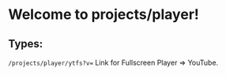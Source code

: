 # Welcome to projects/player!

## Types:

`/projects/player/ytfs?v=`
Link for Fullscreen Player => YouTube.
